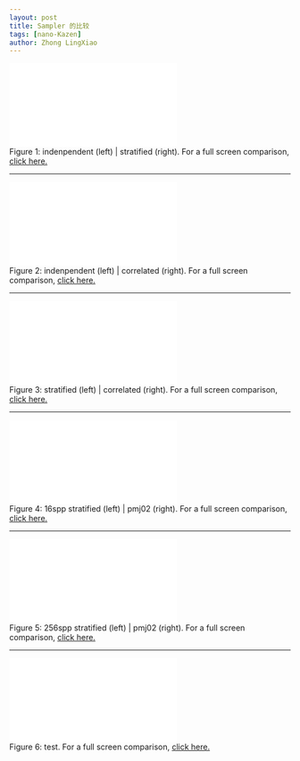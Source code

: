 ```yaml
---
layout: post
title: Sampler 的比较
tags: [nano-Kazen]
author: Zhong LingXiao
---
```


<div class='embed-container'>
    <iframe src="/content/images/2022/sampler-compare/comparisons/independent_stratified.html" frameborder="0" border="0" scrolling="no"></iframe>
</div>
<div class="figcaption">Figure 1:  indenpendent (left) | stratified (right). For a full screen comparison, <a href="/content/images/2022/sampler-compare/comparisons/independent_stratified.html">click here.</a></div>



------




<div class='embed-container'>
    <iframe src="/content/images/2022/sampler-compare/comparisons/independent_correlated.html" frameborder="0" border="0" scrolling="no"></iframe>
</div>
<div class="figcaption">Figure 2:  indenpendent (left) | correlated (right). For a full screen comparison, <a href="/content/images/2022/sampler-compare/comparisons/independent_correlated.html">click here.</a></div>



------




<div class='embed-container'>
    <iframe src="/content/images/2022/sampler-compare/comparisons/stratified_correlated.html" frameborder="0" border="0" scrolling="no"></iframe>
</div>

<div class="figcaption">Figure 3:  stratified (left) | correlated (right). For a full screen comparison, <a href="/content/images/2022/sampler-compare/comparisons/stratified_correlated.html">click here.</a></div>



------




<div class='embed-container'>
    <iframe src="/content/images/2022/sampler-compare/comparisons/stratified_pmj02bn_16spp.html" frameborder="0" border="0" scrolling="no"></iframe>
</div>

<div class="figcaption">Figure 4: 16spp  stratified (left) | pmj02 (right). For a full screen comparison, <a href="/content/images/2022/sampler-compare/comparisons/stratified_pmj02bn_16spp.html">click here.</a></div>



------




<div class='embed-container'>
    <iframe src="/content/images/2022/sampler-compare/comparisons/stratified_pmj02bn_256spp.html" frameborder="0" border="0" scrolling="no"></iframe>
</div>

<div class="figcaption">Figure 5:  256spp stratified (left) | pmj02 (right). For a full screen comparison, <a href="/content/images/2022/sampler-compare/comparisons/stratified_pmj02bn_256spp.html">click here.</a></div>



------




<div class='embed-container'>
    <iframe src="/content/images/2022/sampler-compare/comparisons/test.html" frameborder="0" border="0" scrolling="no"></iframe>
</div>

<div class="figcaption">Figure 6:  test. For a full screen comparison, <a href="/content/images/2022/sampler-compare/comparisons/test.html">click here.</a></div>
